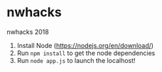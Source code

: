 # nwhacks

nwhacks 2018

1. Install Node (https://nodejs.org/en/download/)
2. Run `npm install` to get the node dependencies
3. Run `node app.js` to launch the localhost!